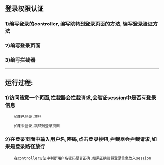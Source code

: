 ## 登录权限认证

### 1\)编写登录的controller, 编写跳转到登录页面的方法,  编写登录验证方法

### 2\)编写登录页面

### 3\)编写拦截器

---

## 运行过程:

### 1\)访问随意一个页面,拦截器会拦截请求,会验证session中是否有登录信息

		如果已登录,放行

		如果未登录,跳转到登录页面

### 2\)在登录页面中输入用户名,密码,点击登录按钮,拦截器会拦截请求,如果是登录路径放行

		在controller方法中判断用户名密码是否正确,如果正确则将登录信息放入session

